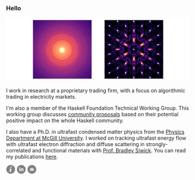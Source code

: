 ### Hello

<img src="https://raw.githubusercontent.com/LaurentRDC/LaurentRDC/master/images/header.svg"/>

I work in research at a proprietary trading firm, with a focus on algorithmic trading in electricity markets.

I'm also a member of the Haskell Foundation Technical Working Group. This working group discusses [community proposals](https://github.com/haskellfoundation/tech-proposals) based on their potential positive impact on the whole Haskell community.

I also have a Ph.D. in ultrafast condensed matter physics from the [Physics Department at McGill University](http://www.physics.mcgill.ca/). I worked on tracking ultrafast energy flow with ultrafast electron diffraction and diffuse scattering in strongly-correlated and functional materials with [Prof. Bradley Siwick](http://www.physics.mcgill.ca/siwicklab/). You can read my publications [here](https://laurentrdc.xyz/publications.html).

[<img src="https://raw.githubusercontent.com/LaurentRDC/LaurentRDC/master/images/info.svg" alt="personal website" width="25" height="25"/>](https://laurentrdc.xyz) [<img src="https://raw.githubusercontent.com/LaurentRDC/LaurentRDC/master/images/linkedin.svg" alt="LinkedIn profile" width="25" height="25"/>]([https://www.linkedin.com/in/laurent-p-ren%C3%A9-de-cotret-296b38152/](https://www.linkedin.com/in/laurent-p-ren%C3%A9-de-cotret-ph-d-296b38152)) [<img src="https://raw.githubusercontent.com/LaurentRDC/LaurentRDC/master/images/mail.svg" alt="e-mail" width="25" height="25"/>](mailto:laurent.decotret@outlook.com)
<!-- 
    ATTRIBUTION
    This profile layout was inspired by F. Poitevin (https://github.com/fredericpoitevin)
    Icons modified from http://www.entypo.com/ 
-->
